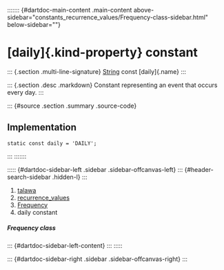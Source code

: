 ::::::: {#dartdoc-main-content .main-content above-sidebar="constants_recurrence_values/Frequency-class-sidebar.html" below-sidebar=""}
<div>

# [daily]{.kind-property} constant

</div>

::: {.section .multi-line-signature}
[String](https://api.flutter.dev/flutter/dart-core/String-class.html)
const [daily]{.name}
:::

::: {.section .desc .markdown}
Constant representing an event that occurs every day.
:::

::: {#source .section .summary .source-code}
## Implementation

``` language-dart
static const daily = 'DAILY';
```
:::
:::::::

::::: {#dartdoc-sidebar-left .sidebar .sidebar-offcanvas-left}
::: {#header-search-sidebar .hidden-l}
:::

1.  [talawa](../../index.html)
2.  [recurrence_values](../../constants_recurrence_values/)
3.  [Frequency](../../constants_recurrence_values/Frequency-class.html)
4.  daily constant

##### Frequency class

::: {#dartdoc-sidebar-left-content}
:::
:::::

::: {#dartdoc-sidebar-right .sidebar .sidebar-offcanvas-right}
:::
